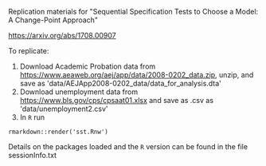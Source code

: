 Replication materials for "Sequential Specification Tests to Choose a Model: A
Change-Point Approach"

https://arxiv.org/abs/1708.00907


To replicate:

1. Download Academic Probation data from https://www.aeaweb.org/aej/app/data/2008-0202_data.zip, unzip, and save as 'data/AEJApp2008-0202_data/data_for_analysis.dta'
2. Download unemployment data from https://www.bls.gov/cps/cpsaat01.xlsx and save as .csv as 'data/unemployment2.csv'
3. In `R` run
```
rmarkdown::render('sst.Rnw')
```

Details on the packages loaded and the `R` version can be found in the file sessionInfo.txt
